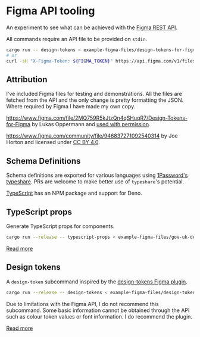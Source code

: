 # Figma API tooling

An experiment to see what can be achieved with the
[Figma REST API](https://www.figma.com/developers/api).

All commands require an API file to be provided on `stdin`.

```bash
cargo run -- design-tokens < example-figma-files/design-tokens-for-figma.json
# or
curl -sH "X-Figma-Token: ${FIGMA_TOKEN}" https://api.figma.com/v1/files/2MQ759R5kJtzQn4qSHuqR7 | cargo run -- design-tokens
```

## Attribution

I've included Figma files for testing and demonstrations. All the files are
fetched from the API and the only change is pretty formatting the JSON. Where
required by Figma I have made my own copy.

https://www.figma.com/file/2MQ759R5kJtzQn4qSHuqR7/Design-Tokens-for-Figma by
Lukas Oppermann and
[used with permission](https://github.com/lukasoppermann/design-tokens/issues/238).

https://www.figma.com/community/file/946837271092540314 by Joe Horton and
licensed under [CC BY 4.0](https://creativecommons.org/licenses/by/4.0/).

## Schema Definitions

Schema definitions are exported for various languages using [1Password's typeshare](https://github.com/1Password/typeshare). PRs are welcome to make better use of `typeshare`'s potential.

[TypeScript](./typescript/) has an NPM package and support for Deno.

## TypeScript props

Generate TypeScript props for components.

```bash
cargo run --release -- typescript-props < example-figma-files/gov-uk-design-system.json > gov-uk-design-system-props.ts
```

[Read more](src/typescript_props/README.md)

## Design tokens

A `design-token` subcommand inspired by the
[design-tokens Figma plugin](https://github.com/lukasoppermann/design-tokens).

```bash
cargo run --release -- design-tokens < example-figma-files/design-tokens-for-figma.json
```

Due to limitations with the Figma API, I do not recommend this subcommand. Some
basic information cannot be obtained through the API such as colour token values
or font information. I do recommend the plugin.

[Read more](src/design_tokens/README.md)
